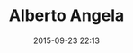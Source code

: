 ---
layout: artwork
title: Alberto Angela
surface: png
link: https://commons.wikimedia.org/wiki/File:Alberto_Angela.jpg
source: Wikimedia Commons
name: luca corsato
image_url: /images/paintings/AlbertoAngela.png
image_thumb_url: /images/paintings/AlbertoAngela.png
date:   2015-09-23 22:13
tags: archeostickers male
---